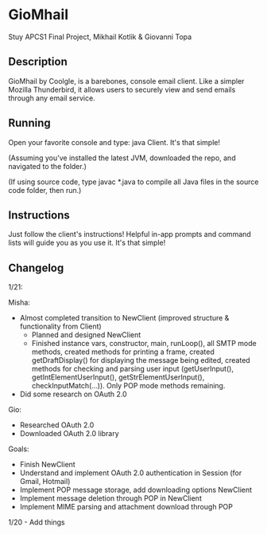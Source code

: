 # GioMhail
Stuy APCS1 Final Project, Mikhail Kotlik &amp; Giovanni Topa

## Description
GioMhail by Coolgle, is a barebones, console email client.
Like a simpler Mozilla Thunderbird, it allows users to securely view and send emails through any email service.

## Running
Open your favorite console and type: java Client. It's that simple!

(Assuming you've installed the latest JVM, downloaded the repo, and navigated to the folder.)

(If using source code, type javac *.java to compile all Java files in the source code folder, then run.)

## Instructions
Just follow the client's instructions! Helpful in-app prompts and command lists will guide you as you use it. It's that simple!

## Changelog

1/21:

Misha:
* Almost completed transition to NewClient (improved structure & functionality from Client)
    - Planned and designed NewClient
    - Finished instance vars, constructor, main, runLoop(), all SMTP mode methods, created methods for printing a frame, created getDraftDisplay() for displaying the message being edited, created methods for checking and parsing user input (getUserInput(), getIntElementUserInput(), getStrElementUserInput(), checkInputMatch(...)). Only POP mode methods remaining.
* Did some research on OAuth 2.0
 
Gio:
* Researched OAuth 2.0
* Downloaded OAuth 2.0 library
 
Goals:
* Finish NewClient
* Understand and implement OAuth 2.0 authentication in Session (for Gmail, Hotmail)
* Implement POP message storage, add downloading options NewClient
* Implement message deletion through POP in NewClient
* Implement MIME parsing and attachment download through POP

1/20 - Add things

